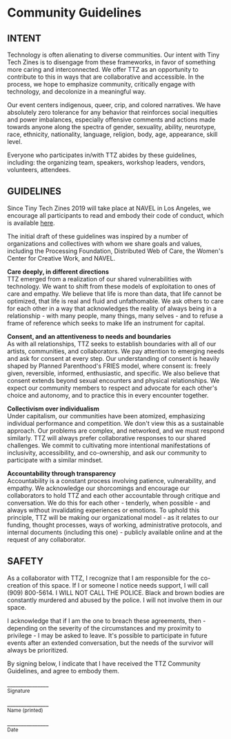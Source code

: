 # Community Guidelines

## INTENT
Technology is often alienating to diverse communities. Our intent with Tiny Tech Zines is to disengage from these frameworks, in favor of something more caring and interconnected. We offer TTZ as an opportunity to contribute to this in ways that are collaborative and accessible. In the process, we hope to emphasize community, critically engage with technology, and decolonize in a meaningful way.

Our event centers indigenous, queer, crip, and colored narratives. We have absolutely zero tolerance for any behavior that reinforces social inequities and power imbalances, especially offensive comments and actions made towards anyone along the spectra of gender, sexuality, ability, neurotype, race, ethnicity, nationality, language, religion, body, age, appearance, skill level.

Everyone who participates in/with TTZ abides by these guidelines, including: the organizing team, speakers, workshop leaders, vendors, volunteers, attendees.

## GUIDELINES
Since Tiny Tech Zines 2019 will take place at NAVEL in Los Angeles, we encourage all participants to read and embody their code of conduct, which is available [here](https://navel.la/about/code-of-conduct/ "Navel Code of Conduct").

The initial draft of these guidelines was inspired by a number of organizations and collectives with whom we share goals and values, including the Processing Foundation, Distributed Web of Care, the Women's Center for Creative Work, and NAVEL.

**Care deeply, in different directions**  
TTZ emerged from a realization of our shared vulnerabilities with technology. We want to shift from these models of exploitation to ones of care and empathy. We believe that life is more than data, that life cannot be optimized, that life is real and fluid and unfathomable. We ask others to care for each other in a way that acknowledges the reality of always being in a relationship - with many people, many things, many selves - and to refuse a frame of reference which seeks to make life an instrument for capital.

**Consent, and an attentiveness to needs and boundaries**  
As with all relationships, TTZ seeks to establish boundaries with all of our artists, communities, and collaborators. We pay attention to emerging needs and ask for consent at every step. Our understanding of consent is heavily shaped by Planned Parenthood's FRIES model, where consent is: freely given, reversible, informed, enthusiastic, and specific. We also believe that consent extends beyond sexual encounters and physical relationships. We expect our community members to respect and advocate for each other's choice and autonomy, and to practice this in every encounter together.

**Collectivism over individualism**  
Under capitalism, our communities have been atomized, emphasizing individual performance and competition. We don't view this as a sustainable approach. Our problems are complex, and networked, and we must respond similarly. TTZ will always prefer collaborative responses to our shared challenges. We commit to cultivating more intentional manifestations of inclusivity, accessibility, and co-ownership, and ask our community to participate with a similar mindset.

**Accountability through transparency**  
Accountability is a constant process involving patience, vulnerability, and empathy. We acknowledge our shorcomings and encourage our collaborators to hold TTZ and each other accountable through critique and conversation. We do this for each other - tenderly, when possible - and always without invalidating experiences or emotions. To uphold this principle, TTZ will be making our organizational model - as it relates to our funding, thought processes, ways of working, administrative protocols, and internal documents (including this one) - publicly available online and at the request of any collaborator.

## SAFETY
As a collaborator with TTZ, I recognize that I am responsible for the co-creation of this space. If I or someone I notice needs support, I will call (909) 800-5614. I WILL NOT CALL THE POLICE. Black and brown bodies are constantly murdered and abused by the police. I will not involve them in our space.

I acknowledge that if I am the one to breach these agreements, then -  depending on the severity of the circumstances and my proximity to privilege - I may be asked to leave. It's possible to participate in future events after an extended conversation, but the needs of the survivor will always be prioritized.

By signing below, I indicate that I have received the TTZ Community Guidelines, and agree to embody them.

\_______________  
<sup>Signature</sup>

\_______________  
<sup>Name (printed)</sup>

\_______________  
<sup>Date</sup>
